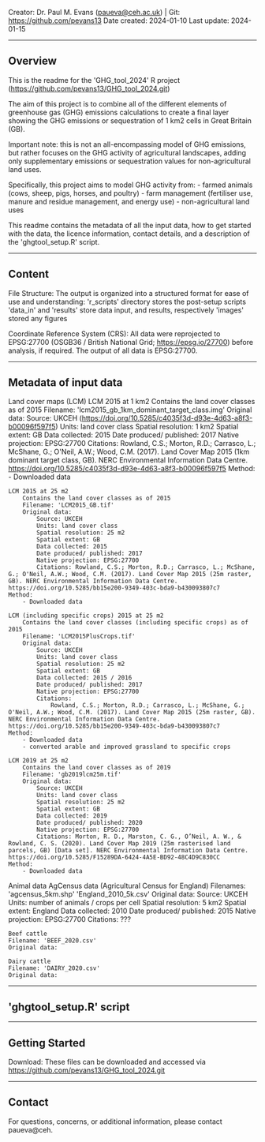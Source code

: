 Creator: Dr. Paul M. Evans (paueva@ceh.ac.uk) | Git: https://github.com/pevans13
Date created: 2024-01-10
Last update: 2024-01-15 

-----------------------
Overview
-----------------------

This is the readme for the 'GHG_tool_2024' R project (https://github.com/pevans13/GHG_tool_2024.git)

The aim of this project is to combine all of the different elements of greenhouse gas (GHG) emissions calculations to create a final layer showing the GHG emissions or sequestration of 1 km2 cells in Great Britain (GB). 

Important note: this is not an all-encompassing model of GHG emissions, but rather focuses on the GHG activity of agricultural landscapes, adding only supplementary emissions or sequestration values for non-agricultural land uses.  

Specifically, this project aims to model GHG activity from:
	- farmed animals (cows, sheep, pigs, horses, and poultry)
	- farm management (fertiliser use, manure and residue management, and energy use)
	- non-agricultural land uses

This readme contains the metadata of all the input data, how to get started with the data, the licence information, contact details, and a description of the 'ghgtool_setup.R' script.

-----------------------
Content
-----------------------

File Structure:
    The output is organized into a structured format for ease of use and understanding:
		'r_scripts' directory stores the post-setup scripts
		'data_in' and 'results' store data input, and results, respectively
		'images' stored any figures

Coordinate Reference System (CRS):
	All data were reprojected to EPSG:27700 (OSGB36 / British National Grid; https://epsg.io/27700) before analysis, if required.
	The output of all data is EPSG:27700. 
	
-----------------------
Metadata of input data
-----------------------
Land cover maps (LCM)
	LCM 2015 at 1 km2
		Contains the land cover classes as of 2015
		Filename: 'lcm2015_gb_1km_dominant_target_class.img'
		Original data:
			Source: UKCEH (https://doi.org/10.5285/c4035f3d-d93e-4d63-a8f3-b00096f597f5)
			Units: land cover class
			Spatial resolution: 1 km2
			Spatial extent: GB
			Data collected: 2015
			Date produced/ published: 2017
			Native projection: EPSG:27700
			Citations: Rowland, C.S.; Morton, R.D.; Carrasco, L.; McShane, G.; O'Neil, A.W.; Wood, C.M. (2017). Land Cover Map 2015 (1km dominant target class, GB). NERC Environmental Information Data Centre. https://doi.org/10.5285/c4035f3d-d93e-4d63-a8f3-b00096f597f5
	Method:
		- Downloaded data
	
	LCM 2015 at 25 m2
		Contains the land cover classes as of 2015
		Filename: 'LCM2015_GB.tif'
		Original data:
			Source: UKCEH
			Units: land cover class
			Spatial resolution: 25 m2
			Spatial extent: GB
			Data collected: 2015
			Date produced/ published: 2017
			Native projection: EPSG:27700
			Citations: Rowland, C.S.; Morton, R.D.; Carrasco, L.; McShane, G.; O'Neil, A.W.; Wood, C.M. (2017). Land Cover Map 2015 (25m raster, GB). NERC Environmental Information Data Centre. https://doi.org/10.5285/bb15e200-9349-403c-bda9-b430093807c7
	Method:
		- Downloaded data	
		
	LCM (including specific crops) 2015 at 25 m2
		Contains the land cover classes (including specific crops) as of 2015
		Filename: 'LCM2015PlusCrops.tif'
		Original data:
			Source: UKCEH
			Units: land cover class
			Spatial resolution: 25 m2
			Spatial extent: GB
			Data collected: 2015 / 2016
			Date produced/ published: 2017
			Native projection: EPSG:27700
			Citations: 
				Rowland, C.S.; Morton, R.D.; Carrasco, L.; McShane, G.; O'Neil, A.W.; Wood, C.M. (2017). Land Cover Map 2015 (25m raster, GB). NERC Environmental Information Data Centre. https://doi.org/10.5285/bb15e200-9349-403c-bda9-b430093807c7
	Method:
		- Downloaded data	
		- converted arable and improved grassland to specific crops

	LCM 2019 at 25 m2
		Contains the land cover classes as of 2019
		Filename: 'gb2019lcm25m.tif'
		Original data:
			Source: UKCEH
			Units: land cover class
			Spatial resolution: 25 m2
			Spatial extent: GB
			Data collected: 2019
			Date produced/ published: 2020
			Native projection: EPSG:27700
			Citations: Morton, R. D., Marston, C. G., O’Neil, A. W., & Rowland, C. S. (2020). Land Cover Map 2019 (25m rasterised land parcels, GB) [Data set]. NERC Environmental Information Data Centre. https://doi.org/10.5285/F15289DA-6424-4A5E-BD92-48C4D9C830CC
	Method:
		- Downloaded data	
	
Animal data
	AgCensus data (Agricultural Census for England)
	Filenames: 'agcensus_5km.shp'
			   'England_2010_5k.csv'
	Original data:
		Source: UKCEH
		Units: number of animals / crops per cell
		Spatial resolution: 5 km2
		Spatial extent: England
		Data collected: 2010
		Date produced/ published: 2015
		Native projection: EPSG:27700
		Citations: ???

	Beef cattle
	Filename: 'BEEF_2020.csv'
	Original data:
	
	Dairy cattle
	Filename: 'DAIRY_2020.csv'
	Original data:
	
-----------------------
'ghgtool_setup.R' script
-----------------------


-----------------------
Getting Started
-----------------------
Download:
	These files can be downloaded and accessed via https://github.com/pevans13/GHG_tool_2024.git
	
-----------------------
Contact
-----------------------
For questions, concerns, or additional information, please contact paueva@ceh.